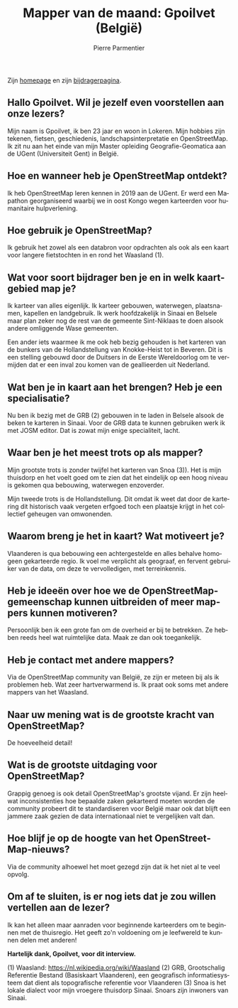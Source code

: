 ﻿---
title: "Mapper van de maand: Gpoilvet (België)"
featured:
layout: post
category: motm
author: Pierre Parmentier
lang: nl
---

Zijn [homepage](https://www.openstreetmap.org/user/Gpoilvet) en zijn [bijdragerpagina](https://hdyc.neis-one.org/?Gpoilvet).

## Hallo Gpoilvet. Wil je jezelf even voorstellen aan onze lezers?

Mijn naam is Gpoilvet, ik ben 23 jaar en woon in Lokeren. Mijn hobbies zijn tekenen, fietsen, geschiedenis, landschapsinterpretatie en OpenStreetMap. Ik zit nu aan het einde van mijn Master opleiding Geografie-Geomatica aan de UGent (Universiteit Gent) in België.

## Hoe en wanneer heb je OpenStreetMap ontdekt?

Ik heb OpenStreetMap leren kennen in 2019 aan de UGent. Er werd een Mapathon georganiseerd waarbij we in oost Kongo wegen karteerden voor humanitaire hulpverlening.

## Hoe gebruik je OpenStreetMap?

Ik gebruik het zowel als een databron voor opdrachten als ook als een kaart voor langere fietstochten in en rond het Waasland (1).

## Wat voor soort bijdrager ben je en in welk kaartgebied map je?

Ik karteer van alles eigenlijk. Ik karteer gebouwen, waterwegen, plaatsnamen, kapellen en landgebruik. Ik werk hoofdzakelijk in Sinaai en Belsele maar plan zeker nog de rest van de gemeente Sint-Niklaas te doen alsook andere omliggende Wase gemeenten.

Een ander iets waarmee ik me ook heb bezig gehouden is het karteren van de bunkers van de Hollandstellung van Knokke-Heist tot in Beveren. Dit is een stelling gebouwd door de Duitsers in de Eerste Wereldoorlog om te vermijden dat er een inval zou komen van de geallieerden uit Nederland.

## Wat ben je in kaart aan het brengen? Heb je een specialisatie?

Nu ben ik bezig met de GRB (2) gebouwen in te laden in Belsele alsook de beken te karteren in Sinaai. Voor de GRB data te kunnen gebruiken werk ik met JOSM editor. Dat is zowat mijn enige specialiteit, lacht.

## Waar ben je het meest trots op als mapper?

Mijn grootste trots is zonder twijfel het karteren van Snoa (3)). Het is mijn thuisdorp en het voelt goed om te zien dat het eindelijk op een hoog niveau is gekomen qua bebouwing, waterwegen enzoverder.

Mijn tweede trots is de Hollandstellung. Dit omdat ik weet dat door de kartering dit historisch vaak vergeten erfgoed toch een plaatsje krijgt in het collectief geheugen van omwonenden.

## Waarom breng je het in kaart? Wat motiveert je?

Vlaanderen is qua bebouwing een achtergestelde en alles behalve homogeen gekarteerde regio. Ik voel me verplicht als geograaf, en fervent gebruiker van de data, om deze te vervolledigen, met terreinkennis.

## Heb je ideeën over hoe we de OpenStreetMap-gemeenschap kunnen uitbreiden of meer mappers kunnen motiveren?

Persoonlijk ben ik een grote fan om de overheid er bij te betrekken. Ze hebben reeds heel wat ruimtelijke data. Maak ze dan ook toegankelijk.

## Heb je contact met andere mappers?

Via de OpenStreetMap community van België, ze zijn er meteen bij als ik problemen heb. Wat zeer hartverwarmend is. Ik praat ook soms met andere mappers van het Waasland.

## Naar uw mening wat is de grootste kracht van OpenStreetMap?

De hoeveelheid detail!

## Wat is de grootste uitdaging voor OpenStreetMap?

Grappig genoeg is ook detail OpenStreetMap's grootste vijand. Er zijn heelwat inconsistenties hoe bepaalde zaken gekarteerd moeten worden de community probeert dit te standardiseren voor België maar ook dat blijft een jammere zaak gezien de data internationaal niet te vergelijken valt dan.

## Hoe blijf je op de hoogte van het OpenStreetMap-nieuws?

Via de community alhoewel het moet gezegd zijn dat ik het niet al te veel opvolg.

## Om af te sluiten, is er nog iets dat je zou willen vertellen aan de lezer?

Ik kan het alleen maar aanraden voor beginnende karteerders om te beginnen met de thuisregio. Het geeft zo'n voldoening om je leefwereld te kunnen delen met anderen!

**Hartelijk dank, Gpoilvet, voor dit interview.**

(1) Waasland: https://nl.wikipedia.org/wiki/Waasland
(2) GRB, Grootschalig Referentie Bestand (Basiskaart Vlaanderen), een geografisch informatiesysteem dat dient als topografische referentie voor Vlaanderen
(3) Snoa is het lokale dialect voor mijn vroegere thuisdorp Sinaai. Snoars zijn inwoners van Sinaai.
